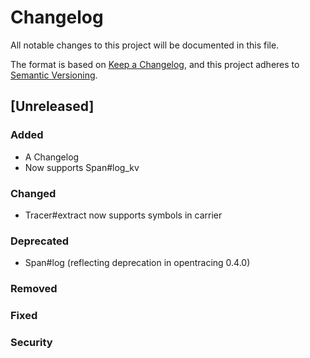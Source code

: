 # Changelog
All notable changes to this project will be documented in this file.

The format is based on [Keep a Changelog](https://keepachangelog.com/en/1.0.0/),
and this project adheres to [Semantic Versioning](https://semver.org/spec/v2.0.0.html).

## [Unreleased]
### Added
- A Changelog
- Now supports Span#log_kv

### Changed
- Tracer#extract now supports symbols in carrier

### Deprecated
- Span#log (reflecting deprecation in opentracing 0.4.0)

### Removed

### Fixed

### Security

